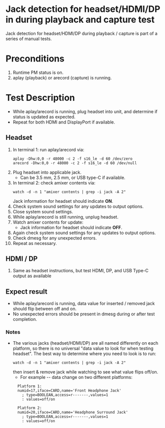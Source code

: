 # Jack detection for headset/HDMI/DP in during playback and capture test
Jack detection for headset/HDMI/DP during playback / capture is part of a series of manual
tests.

# Preconditions
1. Runtime PM status is on.
2. aplay (playback) or arecord (capture) is running.

# Test Description
* While aplay/arecord is running, plug headset into unit, and determine if
status is updated as expected.
* Repeat for both HDMI and DisplayPort if available.

## Headset
1. In terminal 1: run aplay/arecord via:
    ```
    aplay -Dhw:0,0 -r 48000 -c 2 -f s16_le -d 60 /dev/zero
    arecord -Dhw:0,0 -r 48000 -c 2 -f s16_le -d 60 /dev/null
    ```
2. Plug headset into applicable jack.
   - Can be 3.5 mm, 2.5 mm, or USB type-C if available.
3. In terminal 2: check amixer contents via:
    ```
    watch -d -n 1 "amixer contents | grep -i jack -A 2"
    ```
    Jack information for headset should indicate **ON**.
4. Check system sound settings for any updates to output options.
5. Close system sound settings.
6. While aplay/arecord is still running, unplug headset.
7. Watch amixer contents for update:
   - Jack information for headset should indicate **OFF**.
8. Again check system sound settings for any updates to output options.
9. Check dmesg for any unexpected errors.
10. Repeat as necessary.

## HDMI / DP
1. Same as headset instructions, but test HDMI, DP, and USB Type-C output as
available

## Expect result
* While aplay/arecord is running, data value for inserted / removed jack
should flip between off and on.
* No unexpected errors should be present in dmesg during or after test
completion.

### Notes
* The various jacks (headset/HDMI/DP) are all named differently on each platform,
    so there is no universal "data value to look for when testing headset". The
    best way to determine where you need to look is to run:
    ```
    watch -d -n 1 "amixer contents | grep -i jack -A 2"
    ```
    then insert & remove jack while watching to see what value flips off/on.
    * For example -- data change on two different platforms:
    ```
      Platform 1:
      numid=17,iface=CARD,name='Front Headphone Jack'
        ; type=BOOLEAN,access=r-------,values=1
        : values=off/on
    ```
    ```
      Platform 2:
      numid=20,iface=CARD,name='Headphone Surround Jack'
        ; type=BOOLEAN,access=r-------,values=1
        : values=off/on
    ```
